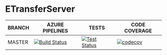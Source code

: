 # ETransferServer

BRANCH | AZURE PIPELINES                                                                                                                                                                                                                    | TESTS                                                                                                                                                                                                    | CODE COVERAGE
-------|------------------------------------------------------------------------------------------------------------------------------------------------------------------------------------------------------------------------------------|----------------------------------------------------------------------------------------------------------------------------------------------------------------------------------------------------------|--------------
MASTER   | [![Build Status](https://dev.azure.com/etransfer2023/etransfer-server/_apis/build/status/etransfer-server?branchName=master)](https://dev.azure.com/etransfer2023/etransfer-server/_build/latest?definitionId=2&branchName=master) | [![Test Status](https://img.shields.io/azure-devops/tests/etransfer2023/etransfer-server/2/master)](https://dev.azure.com/etransfer2023/etransfer-server/_build/latest?definitionId=2&branchName=master) | [![codecov](https://codecov.io/github/ETransferProject/etransfer-server/graph/badge.svg?token=0RDE17O41J)](https://codecov.io/github/ETransferProject/etransfer-server)
